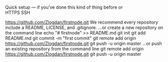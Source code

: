 Quick setup — if you’ve done this kind of thing before
or	
HTTPS
SSH

https://github.com/Zlogdan/firstnode.git
We recommend every repository include a README, LICENSE, and .gitignore.
…or create a new repository on the command line
 echo "# firstnode" >> README.md
git init
git add README.md
git commit -m "first commit"
git remote add origin https://github.com/Zlogdan/firstnode.git
git push -u origin master
…or push an existing repository from the command line
 git remote add origin https://github.com/Zlogdan/firstnode.git
git push -u origin master
